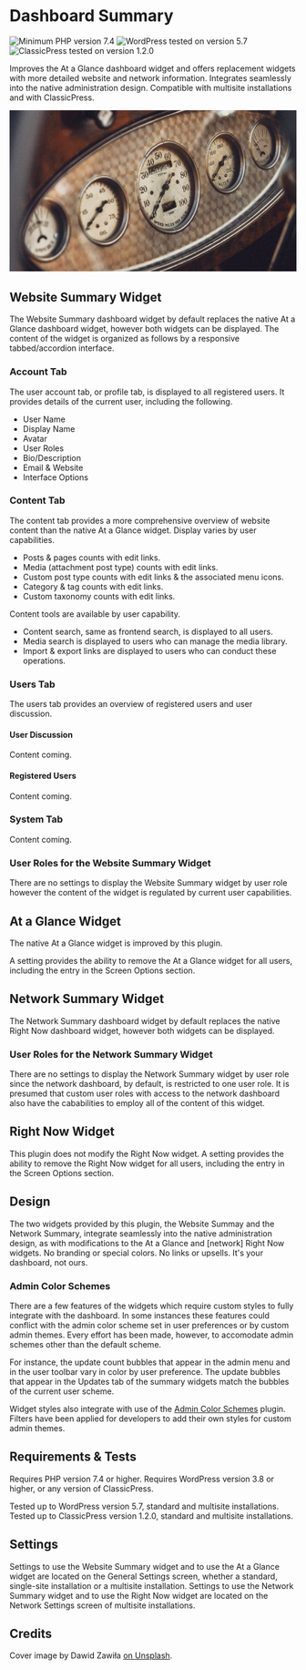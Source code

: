# Dashboard Summary

![Minimum PHP version 7.4](https://img.shields.io/badge/PHP_minimum-7.4-8892bf.svg?style=flat-square)
![WordPress tested on version 5.7](https://img.shields.io/badge/WordPress_tested-5.7-2271b1.svg?style=flat-square)
![ClassicPress tested on version 1.2.0](https://img.shields.io/badge/ClassicPress_tested-1.2.0-03768e.svg?style=flat-square)

Improves the At a Glance dashboard widget and offers replacement widgets with more detailed website and network information. Integrates seamlessly into the native administration design. Compatible with multisite installations and with ClassicPress.

![Dashboard Summary Plugin Cover Image](https://github.com/ControlledChaos/dashboard-summary/raw/main/assets/images/cover.jpg)

## Website Summary Widget

The Website Summary dashboard widget by default replaces the native At a Glance dashboard widget, however both widgets can be displayed. The content of the widget is organized as follows by a responsive tabbed/accordion interface.

### Account Tab

The user account tab, or profile tab, is displayed to all registered users. It provides details of the current user, including the following.

* User Name
* Display Name
* Avatar
* User Roles
* Bio/Description
* Email & Website
* Interface Options

### Content Tab

The content tab provides a more comprehensive overview of website content than the native At a Glance widget. Display varies by user capabilities.

* Posts & pages counts with edit links.
* Media (attachment post type) counts with edit links.
* Custom post type counts with edit links & the associated menu icons.
* Category & tag counts with edit links.
* Custom taxonomy counts with edit links.

Content tools are available by user capability.

* Content search, same as frontend search, is displayed to all users.
* Media search is displayed to users who can manage the media library.
* Import & export links are displayed to users who can conduct these operations.

### Users Tab

The users tab provides an overview of registered users and user discussion.

#### User Discussion

Content coming.

#### Registered Users

Content coming.

### System Tab

Content coming.

### User Roles for the Website Summary Widget

There are no settings to display the Website Summary widget by user role however the content of the widget is regulated by current user capabilities.

## At a Glance Widget

The native At a Glance widget is improved by this plugin.

A setting provides the ability to remove the At a Glance widget for all users, including the entry in the Screen Options section.

## Network Summary Widget

The Network Summary dashboard widget by default replaces the native Right Now dashboard widget, however both widgets can be displayed.

### User Roles for the Network Summary Widget

There are no settings to display the Network Summary widget by user role since the network dashboard, by default, is restricted to one user role. It is presumed that custom user roles with access to the network dashboard also have the cababilities to employ all of the content of this widget.

## Right Now Widget

This plugin does not modify the Right Now widget. A setting provides the ability to remove the Right Now widget for all users, including the entry in the Screen Options section.

## Design

The two widgets provided by this plugin, the Website Summay and the Network Summary, integrate seamlessly into the native administration design, as with modifications to the At a Glance and \[network\] Right Now widgets. No branding or special colors. No links or upsells. It's your dashboard, not ours.

### Admin Color Schemes

There are a few features of the widgets which require custom styles to fully integrate with the dashboard. In some instances these features could conflict with the admin color scheme set in user preferences or by custom admin themes. Every effort has been made, however, to accomodate admin schemes other than the default scheme.

For instance, the update count bubbles that appear in the admin menu and in the user toolbar vary in color by user preference. The update bubbles that appear in the Updates tab of the summary widgets match the bubbles of the current user scheme.

Widget styles also integrate with use of the [Admin Color Schemes](https://wordpress.org/plugins/admin-color-schemes/) plugin. Filters have been applied for developers to add their own styles for custom admin themes.

## Requirements & Tests

Requires PHP version 7.4 or higher.
Requires WordPress version 3.8 or higher, or any version of ClassicPress.

Tested up to WordPress version 5.7, standard and multisite installations.
Tested up to ClassicPress version 1.2.0, standard and multisite installations.

## Settings

Settings to use the Website Summary widget and to use the At a Glance widget are located on the General Settings screen, whether a standard, single-site installation or a multisite installation. Settings to use the Network Summary widget and to use the Right Now widget are located on the Network Settings screen of multisite installations.

## Credits

Cover image by Dawid Zawiła [on Unsplash](https://unsplash.com/@davealmine).
